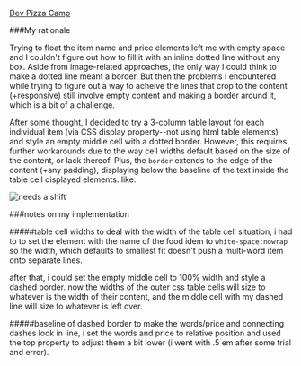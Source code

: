 [Dev Pizza Camp](http://www.carolineartz.me/dbc-portfolio/html-css-projects/dev-pizza-camp/menu.html)<br />

###My rationale

Trying to float the item name and price elements left me with empty space and I couldn't figure out how to fill it with an inline dotted line without any box. Aside from image-related approaches, the only way I could think to make a dotted line meant a border. But then the problems I encountered while trying to figure out a way to acheive the lines that crop to the content (+responsive) still involve empty content and making a border around it, which is a bit of a challenge.

After some thought, I decided to try a 3-column table layout for each individual item (via CSS display property--not using html table elements) and style an empty middle cell with a dotted border. However, this requires further workarounds due to the way cell widths default based on the size of the content, or lack thereof. Plus, the `border` extends to the edge of the content (+any padding), displaying below the baseline of the text inside the table cell displayed elements..like:

![needs a shift](http://goo.gl/mQ3CL3)

###notes on my implementation

#####table cell widths
to deal with the width of the table cell situation, i had to to set the element with the name of the food idem to `white-space:nowrap` so the width, which defaults to smallest fit doesn't push a multi-word item onto separate lines. 

after that, i could set the empty middle cell to 100% width and style a dashed border. now the widths of the outer css table cells will size to whatever is the width of their content, and the middle cell with my dashed line will size to whatever is left over. 

#####baseline of dashed border
to make the words/price and connecting dashes look in line, i set the words and price to relative position and used the top property to adjust them a bit lower (i went with .5 em after some trial and error).
